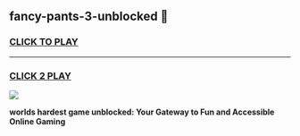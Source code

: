 
## fancy-pants-3-unblocked 👋
<h3>
<a href="https://premium.freeplayer.one?title=fancy-pants-3-unblocked&ref=14F">CLICK TO PLAY</a></h3>
<hr>

<h3>
<a href="https://premium.freeplayer.one?title=fancy-pants-3-unblocked&ref=14F">CLICK 2 PLAY</a>
  
</h3>

<a href="https://premium.freeplayer.one?title=fancy-pants-3-unblocked&ref=12F/"><img src="https://clearcache.store/games.png"></a>


**worlds hardest game unblocked: Your Gateway to Fun and Accessible Online Gaming**
